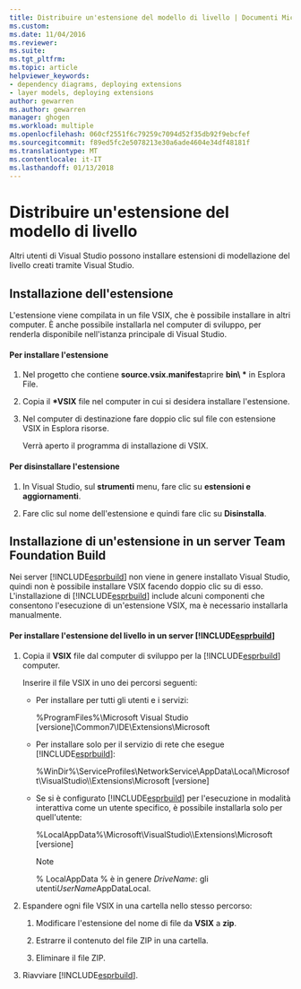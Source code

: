 ```yaml
---
title: Distribuire un'estensione del modello di livello | Documenti Microsoft
ms.custom: 
ms.date: 11/04/2016
ms.reviewer: 
ms.suite: 
ms.tgt_pltfrm: 
ms.topic: article
helpviewer_keywords:
- dependency diagrams, deploying extensions
- layer models, deploying extensions
author: gewarren
ms.author: gewarren
manager: ghogen
ms.workload: multiple
ms.openlocfilehash: 060cf2551f6c79259c7094d52f35db92f9ebcfef
ms.sourcegitcommit: f89ed5fc2e5078213e30a6ade4604e34df48181f
ms.translationtype: MT
ms.contentlocale: it-IT
ms.lasthandoff: 01/13/2018
---
```

# <a name="deploy-a-layer-model-extension"></a>Distribuire un'estensione del modello di livello
Altri utenti di Visual Studio possono installare estensioni di modellazione del livello creati tramite Visual Studio.  
  
## <a name="installing-your-extension"></a>Installazione dell'estensione  
 L'estensione viene compilata in un file VSIX, che è possibile installare in altri computer. È anche possibile installarla nel computer di sviluppo, per renderla disponibile nell'istanza principale di Visual Studio.  
  
#### <a name="to-install-the-extension"></a>Per installare l'estensione  
  
1.  Nel progetto che contiene **source.vsix.manifest**aprire **bin\\ \***  in Esplora File.  
  
2.  Copia il  **\*VSIX** file nel computer in cui si desidera installare l'estensione.  
  
3.  Nel computer di destinazione fare doppio clic sul file con estensione VSIX in Esplora risorse.  
  
     Verrà aperto il programma di installazione di VSIX.  
  
#### <a name="to-uninstall-the-extension"></a>Per disinstallare l'estensione  
  
1.  In Visual Studio, sul **strumenti** menu, fare clic su **estensioni e aggiornamenti**.  
  
2.  Fare clic sul nome dell'estensione e quindi fare clic su **Disinstalla**.  
  
## <a name="installing-an-extension-on-a-team-foundation-build-server"></a>Installazione di un'estensione in un server Team Foundation Build  
 Nei server [!INCLUDE[esprbuild](../misc/includes/esprbuild_md.md)] non viene in genere installato Visual Studio, quindi non è possibile installare VSIX facendo doppio clic su di esso. L'installazione di [!INCLUDE[esprbuild](../misc/includes/esprbuild_md.md)] include alcuni componenti che consentono l'esecuzione di un'estensione VSIX, ma è necessario installarla manualmente.  
  
#### <a name="to-install-your-layer-extension-on-a-includeesprbuildmiscincludesesprbuildmdmd-server"></a>Per installare l'estensione del livello in un server [!INCLUDE[esprbuild](../misc/includes/esprbuild_md.md)]  
  
1.  Copia il **VSIX** file dal computer di sviluppo per la [!INCLUDE[esprbuild](../misc/includes/esprbuild_md.md)] computer.  
  
     Inserire il file VSIX in uno dei percorsi seguenti:  
  
    -   Per installare per tutti gli utenti e i servizi:  
  
         %ProgramFiles%\Microsoft Visual Studio [versione]\Common7\IDE\Extensions\Microsoft  
  
    -   Per installare solo per il servizio di rete che esegue [!INCLUDE[esprbuild](../misc/includes/esprbuild_md.md)]:  
  
         %WinDir%\ServiceProfiles\NetworkService\AppData\Local\Microsoft\VisualStudio\\\Extensions\Microsoft [versione]  
  
    -   Se si è configurato [!INCLUDE[esprbuild](../misc/includes/esprbuild_md.md)] per l'esecuzione in modalità interattiva come un utente specifico, è possibile installarla solo per quell'utente:  
  
         %LocalAppData%\Microsoft\VisualStudio\\\Extensions\Microsoft [versione]  
  
        > [!NOTE]
        >  % LocalAppData % è in genere *DriveName*: gli utenti*UserName*AppDataLocal.  
  
2.  Espandere ogni file VSIX in una cartella nello stesso percorso:  
  
    1.  Modificare l'estensione del nome di file da **VSIX** a **zip**.  
  
    2.  Estrarre il contenuto del file ZIP in una cartella.  
  
    3.  Eliminare il file ZIP.  
  
3.  Riavviare [!INCLUDE[esprbuild](../misc/includes/esprbuild_md.md)].
